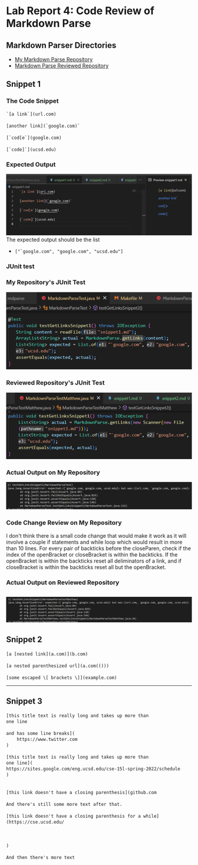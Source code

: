 # Lab Report 4: Code Review of Markdown Parse

## Markdown Parser Directories
* [My Markdown Parse Repository](https://github.com/Miyuki-L/markdown-parser)
* [Markdown Parse Reviewed Repository](https://github.com/mv5903/markdown-parser)

## Snippet 1

### The Code Snippet
```
`[a link`](url.com)

[another link](`google.com)`

[`cod[e`](google.com)

[`code]`](ucsd.edu)
```
### Expected Output
![Expected Output of Snippet 1](lab4-Images\snippet1Preview.png)
The expected output should be the list 
* ```["`google.com", "google.com", "ucsd.edu"]```

### JUnit test
### My Repository's JUnit Test
![JUnit test code snippet 1 my repo](lab4-Images\myrepositorytestsnippet1.png)
### Reviewed Repository's JUnit Test
![JUnit test code snippet 1 reviewed repo](lab4-Images\reviewedrepositorytestsnippet1.png)
### Actual Output on My Repository
![JUnit Output on my repository](lab4-Images\myrepositorysnippet1output.png)
### Code Change Review on My Repository
I don't think there is a small code change that would make it work as it will involve a couple if statements and while loop which would result in more than 10 lines. For every pair of backticks before the closeParen, check if the index of the openBracket or closeBracket is within the backticks. If the openBracket is within the backticks reset all deliminators of a link, and if closeBracket is within the backticks reset all but the openBracket.   

### Actual Output on Reviewed Repository
![JUnit Output on reviewed repository](lab4-Images\reviewedrepositorysnippet1output.png)
---
## Snippet 2
```
[a [nested link](a.com)](b.com)

[a nested parenthesized url](a.com(()))

[some escaped \[ brackets \]](example.com)
```

---
## Snippet 3
```
[this title text is really long and takes up more than 
one line

and has some line breaks](
    https://www.twitter.com
)

[this title text is really long and takes up more than 
one line](
https://sites.google.com/eng.ucsd.edu/cse-15l-spring-2022/schedule
)


[this link doesn't have a closing parenthesis](github.com

And there's still some more text after that.

[this link doesn't have a closing parenthesis for a while](https://cse.ucsd.edu/



)

And then there's more text
```

